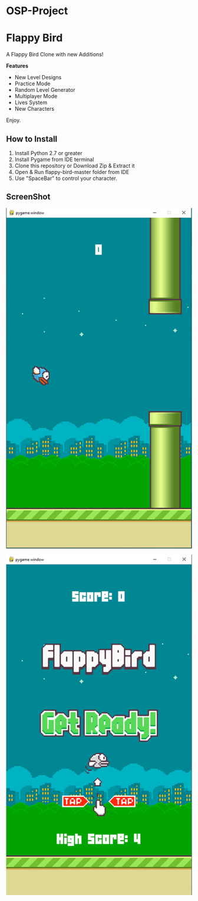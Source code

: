 # OSP-Project

Flappy Bird
=============

A Flappy Bird Clone with new Additions!

**Features**

* New Level Designs
* Practice Mode
* Random Level Generator
* Multiplayer Mode
* Lives System
* New Characters

Enjoy.

How to Install
---------------

1. Install Python 2.7 or greater
2. Install Pygame from IDE terminal
3. Clone this repository or Download Zip & Extract it
4. Open & Run flappy-bird-master folder from IDE
5. Use "SpaceBar" to control your character.

ScreenShot
-----------

![FlappyBird](Images/ScreenShot1.PNG)

![FlappyBirdMenu](Images/ScreenShot2.PNG)
